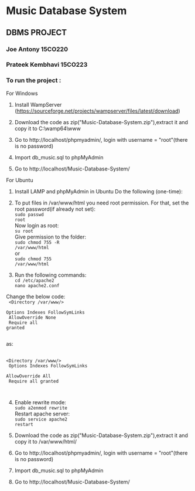 # Music Database System
## DBMS PROJECT
### Joe Antony 15CO220
### Prateek Kembhavi 15CO223

### To run the project : <br>
For Windows
1. Install WampServer (https://sourceforge.net/projects/wampserver/files/latest/download)

2. Download the code as zip("Music-Database-System.zip"),extract it and copy it to C:\wamp64\www

3. Go to http://localhost/phpmyadmin/, login with username = "root"(there is no password)

4. Import db_music.sql to phpMyAdmin

5. Go to http://localhost/Music-Database-System/

For Ubuntu
1. Install LAMP and phpMyAdmin in Ubuntu
Do the following (one-time):

2. To put files in /var/www/html you need root permission. For that, set the root password(if already not set):<br>
<code>sudo passwd root</code><br>
Now login as root:<br>
<code>su root</code><br>
Give permission to the folder:<br>
<code>sudo chmod 755 -R /var/www/html</code><br>
or<br>
<code>sudo chmod 755 /var/www/html</code><br>

3. Run the following commands:<br>
<code>cd /etc/apache2</code><br>
<code>nano apache2.conf<br></code>

Change the below code:<br>
<code>
<Directory /var/www/><br>
Options Indexes FollowSymLinks<br>
AllowOverride None<br>
Require all granted<br>
</Directory><br>
</code>
<br>
as:<br>
<br>
<code>
<Directory /var/www/><br>
Options Indexes FollowSymLinks<br>
AllowOverride All<br>
Require all granted<br>
</Directory><br>
</code>

4. Enable rewrite mode:<br>
<code>sudo a2enmod rewrite</code><br>
Restart apache server:<br>
<code>sudo service apache2 restart</code><br>

5. Download the code as zip("Music-Database-System.zip"),extract it and copy it to /var/www/html/

6. Go to http://localhost/phpmyadmin/, login with username = "root"(there is no password)

7. Import db_music.sql to phpMyAdmin

8. Go to http://localhost/Music-Database-System/



